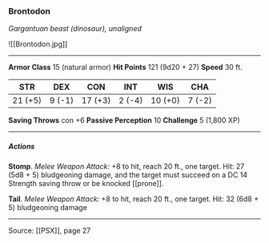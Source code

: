 ### Brontodon
_Gargantuan beast (dinosaur), unaligned_

![[Brontodon.jpg]]




---

**Armor Class** 15 (natural armor)
**Hit Points** 121 (9d20 + 27)
**Speed** 30 ft.

| STR     | DEX     | CON     | INT     | WIS     | CHA     |
|---------|---------|---------|---------|---------|---------|
| 21 (+5) | 9 (-1) | 17 (+3) | 2 (-4) | 10 (+0) | 7 (-2) |

**Saving Throws** con +6
**Passive Perception** 10
**Challenge** 5 (1,800 XP)

---

##### Actions
**Stomp**. _Melee Weapon Attack:_ +8 to hit, reach 20 ft., one target. Hit: 27 (5d8 + 5) bludgeoning damage, and the target must succeed on a DC 14 Strength saving throw or be knocked [[prone]].

**Tail**. _Melee Weapon Attack:_ +8 to hit, reach 20 ft., one target. Hit: 32 (6d8 + 5) bludgeoning damage


---

Source: [[PSX]], page 27